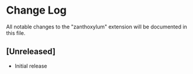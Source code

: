 # Change Log

All notable changes to the "zanthoxylum" extension will be documented in this file.


## [Unreleased]

- Initial release